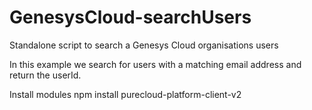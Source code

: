 # GenesysCloud-searchUsers
Standalone script to search a Genesys Cloud organisations users

In this example we search for users with a matching email address and return the userId.

Install modules
npm install purecloud-platform-client-v2

